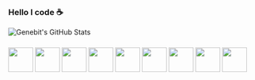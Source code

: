 ### Hello I code ☕
![Genebit's GitHub Stats](https://github-readme-stats.vercel.app/api?username=genebit\&show_icons=true\&title_color=fff\&icon_color=79ff97\&text_color=9f9f9f\&bg_color=151515)

### 

<code><a href="https://www.flutter.dev/" target="_blank"><img height="50" src="https://www.vectorlogo.zone/logos/mongodb/mongodb-ar21.svg"></a></code>
<code><a href="https://www.flutter.dev/" target="_blank"><img height="50" src="https://www.vectorlogo.zone/logos/firebase/firebase-ar21.svg"></a></code>
<code><a href="https://www.flutter.dev/" target="_blank"><img height="50" src="https://www.vectorlogo.zone/logos/flutterio/flutterio-ar21.svg"></a></code>
<code><a href="https://www.python.org/" target="_blank"><img height="50" src="https://www.vectorlogo.zone/logos/python/python-ar21.svg"></a></code>
<code><a href="https://www.laravel.com/" target="_blank"><img height="50" src="https://www.vectorlogo.zone/logos/laravel/laravel-ar21.svg"></a></code>
<code><a href="https://docs.microsoft.com/tr-tr/dotnet/welcome" target="_blank"><img height="50" src="https://www.vectorlogo.zone/logos/dotnet/dotnet-ar21.svg"></a></code>
<code><a href="https://java.com" target="_blank"><img height="50" src="https://www.vectorlogo.zone/logos/java/java-ar21.svg"></a></code>
<code><a href="https://git-scm.com/" target="_blank"><img height="50" src="https://www.vectorlogo.zone/logos/git-scm/git-scm-ar21.svg"></a></code>
<code><a href="https://www.php.net/" target="_blank"><img height="50" src="https://www.vectorlogo.zone/logos/php/php-ar21.svg"></a></code>
